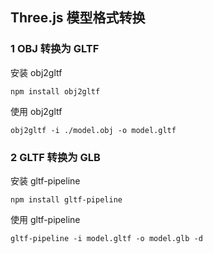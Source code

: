 ## Three.js 模型格式转换

### 1 OBJ 转换为 GLTF

安装 obj2gltf

`npm install obj2gltf`

使用 obj2gltf

`obj2gltf -i ./model.obj -o model.gltf`

### 2 GLTF 转换为 GLB

安装 gltf-pipeline

`npm install gltf-pipeline`

使用 gltf-pipeline

`gltf-pipeline -i model.gltf -o model.glb -d`
